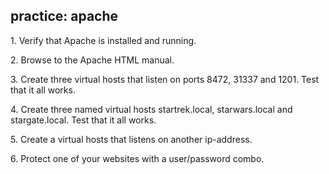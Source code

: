 ## practice: apache

1\. Verify that Apache is installed and running.

2\. Browse to the Apache HTML manual.

3\. Create three virtual hosts that listen on ports 8472, 31337 and
1201. Test that it all works.

4\. Create three named virtual hosts startrek.local, starwars.local and
stargate.local. Test that it all works.

5\. Create a virtual hosts that listens on another ip-address.

6\. Protect one of your websites with a user/password combo.

